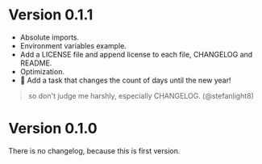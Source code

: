 # Version 0.1.1
+ Absolute imports.
+ Environment variables example.
+ Add a LICENSE file and append license to each file, CHANGELOG and README.
+ Optimization.
+ 🎄 Add a task that changes the count of days until the new year! 
> so don't judge me harshly, especially CHANGELOG. (@stefanlight8)

# Version 0.1.0
There is no changelog, because this is first version.